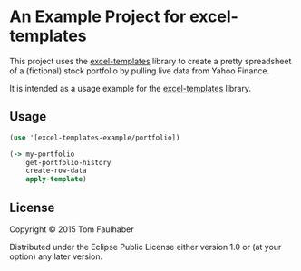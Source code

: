 # An Example Project for excel-templates

This project uses the [excel-templates](https://github.com/tomfaulhaber/excel-templates) library to create a pretty spreadsheet of a (fictional) stock portfolio by pulling live data from Yahoo Finance.

It is intended as a usage example for the [excel-templates](https://github.com/tomfaulhaber/excel-templates) library.

## Usage

``` clj
(use '[excel-templates-example/portfolio])

(-> my-portfolio
    get-portfolio-history
    create-row-data
    apply-template)
```

## License

Copyright © 2015 Tom Faulhaber

Distributed under the Eclipse Public License either version 1.0 or (at
your option) any later version.
